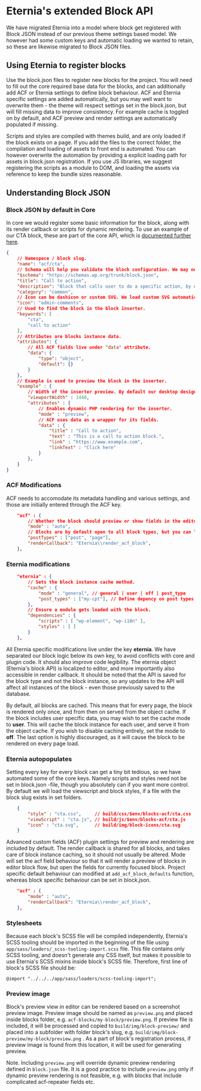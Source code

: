 # Eternia's extended Block API

We have migrated Eternia into a model where block get registered with Block JSON instead of our previous theme settings based model. We however had some custom keys and automatic loading we wanted to retain, so these are likewise migrated to Block JSON files.

## Using Eternia to register blocks

Use the block.json files to register new blocks for the project. You will need to fill out the core required base data for the blocks, and can additionally add ACF or Eternia settings to define block behaviour. ACF and Eternia specific settings are added automatically, but you may well want to overwrite them - the theme will respect settings set in the block.json, but will fill missing data to improve consistency. For example cache is toggled on by default, and ACF preview and render settings are automatically populated if missing.

Scripts and styles are compiled with themes build, and are only loaded if the block exists on a page. If you add the files to the correct folder, the compilation and loading of assets to front end is automated. You can however overwrite the automation by providing a explicit loading path for assets in block.json registration. If you use JS libraries, we suggest registering the scripts as a module to DOM, and loading the assets via reference to keep the bundle sizes reasonable.

## Understanding Block JSON

### Block JSON by default in Core

In core we would register some basic information for the block, along with its render callback or scripts for dynamic rendering. To use an example of our CTA block, these are part of the core API, which is [documented further here](https://developer.wordpress.org/block-editor/getting-started/fundamentals/block-json/).

```JSON
{
    // Namespace / block slug.
    "name": "acf/cta",
    // Schema will help you validate the block configuration. We may need to extend this with ACF + Eternia.
    "$schema": "https://schemas.wp.org/trunk/block.json",
    "title": "Call to action",
    "description": "Block that calls user to do a specific action, by opening a link.",
    "category": "common",
    // Icon can be dashicon or custom SVG. We load custom SVG automatically if found.
    "icon": "admin-comments",
    // Used to find the block in the block inserter.
    "keywords": [
        "cta",
        "call to action"
    ],
    // Attributes are blocks instance data.
    "attributes": {
        // All ACF fields live under "data" attribute.
        "data": {
            "type": "object",
            "default": {}
        }
    },
    // Example is used to preview the block in the inserter.
    "example" : {
        // Width of the inserter preview. By default our desktop design size.
        "viewportWidth" : 1440,
        "attributes" : {
            // Enables dynamic PHP rendering for the inserter.
            "mode" : "preview",
            // ACF uses data as a wrapper for its fields.
            "data" : {
                "title" : "Call to action",
                "text" : "This is a call to action block.",
                "link" : "https://www.example.com",
                "linkText" : "Click here"
            }
        },
    }
}
```

### ACF Modifications

ACF needs to accomodate its metadata handling and various settings, and those are initially entered through the ACF key.

```JSON
    "acf" : {
        // Whether the block should preview or show fields in the editor. With auto, only focused block will show fields.
        "mode" : "auto", 
        // Blocks are by default open to all block types, but you can limit that here.
        "postTypes" : ["post", "page"],
        "renderCallback": "Eternia\\render_acf_block",
    },
```

### Eternia modifications

```JSON
    "eternia" : {
        // Sets the block instance cache method.
        "cache" : {
            "mode" : "general", // general | user | off | post_type
            "post_types" : ["my-cpt"], // Define depency on post types: block's cache is purged when these are updated.
        },
        // Ensure a module gets loaded with the block.
        "dependencies" : {
            "scripts" : [ "wp-element", "wp-i18n" ],
            "styles" : [ ]
        }
    },
```

All Eternia specific modifications live under the key **eternia**. We have separated our block logic below its own key, to avoid conflicts with core and plugin code. It should also improve code legibility. The eternia object (Eternia's block API) is localized to editor, and more importantly also accessible in render callback. It should be noted that the API is saved for the block type and not the block instance, so any updates to the API will affect all instances of the block - even those previously saved to the database.

By default, all blocks are cached. This means that for every page, the block is rendered only once, and from then on served from the object cache. If the block includes user specific data, you may wish to set the cache mode to **user**. This will cache the block instance for each user, and serve it from the object cache. If you wish to disable caching entirely, set the mode to **off**. The last option is highly discouraged, as it will cause the block to be rendered on every page load.

### Eternia autopopulates

Setting every key for every block can get a tiny bit tedious, so we have automated some of the core keys. Namely scripts and styles need not be set in block.json -file, though you absolutely can if you want more control. By default we will load the viewscript and block styles, if a file with the block slug exists in set folders.

```JSON
    {
        "style" : "cta.css",     // build/css/$env/blocks-acf/cta.css
        "viewScript" : "cta.js", // build/js/$env/blocks-acf/cta.js
        "icon" : "cta.svg",      // build/img/block-icons/cta.svg
    }
```

Advanced custom fields (ACF) plugin settings for preview and rendering are included by default. The render callback is shared for all blocks, and takes care of block instance caching, so it should not usually be altered. Mode will set the acf field behaviour so that it will render a preview of blocks in editor block flow, but open the fields for currently focused block. Project specific default behaviour can modified at `add_acf_block_defaults` function, whereas block specific behaviour can be set in block.json.
```JSON
    "acf" : {
        "mode" : "auto", 
        "renderCallback": "Eternia\\render_acf_block",
    },
```

### Stylesheets

Because each block's SCSS file will be compiled independently, Eternia's SCSS tooling should be imported in the beginning of the file using `app/sass/loaders/_scss-tooling-import.scss` file. This file contains only SCSS tooling, and doesn't generate any CSS itself, but makes it possible to use Eternia's SCSS mixins inside block's SCSS file. Therefore, first line of block's SCSS file should be:

```
@import "../../../app/sass/loaders/scss-tooling-import";
```

### Preview image

Block's preview view in editor can be rendered based on a screenshot preview image. Preview image should be named as `preview.png` and placed inside blocks folder, e.g. `acf-blocks/my-block/preview.png`. If preview file is included, it will be processed and copied to `build/img/block-preview/` and placed into a subfolder with folder block's slug, e.g. `build/img/block-preview/my-block/preview.png` . As a part of block's registration process, if preview image is found from this location, it will be used for generating preview.

Note. Including `preview.png` will override dynamic preview rendering defined in `block.json` file. It is a good practice to include `preview.png` only if dynamic preview rendering is not feasible, e.g. with blocks that include complicated acf-repeater fields etc.
